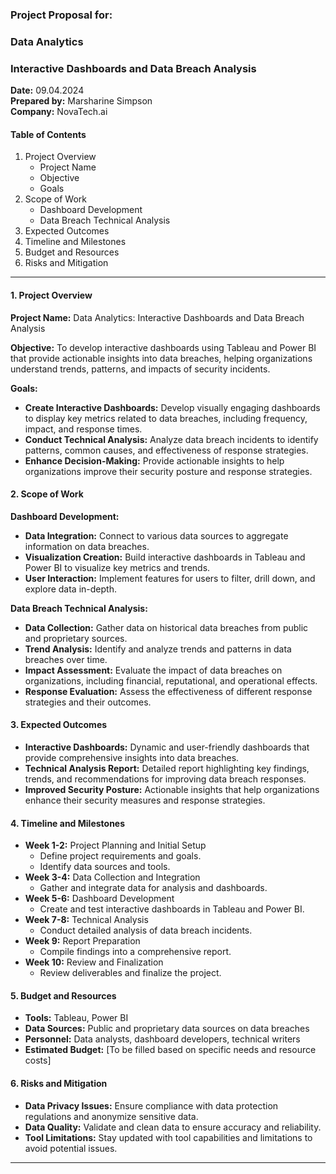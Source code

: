 ### 

### 

### 

### 

### 

### **Project Proposal for:**

### **Data Analytics**

### **Interactive Dashboards and Data Breach Analysis**

**Date:** 09.04.2024  
**Prepared by:** Marsharine Simpson  
**Company:** NovaTech.ai

#### 

#### 

#### 

#### 

#### 

#### 

#### 

#### 

#### 

#### **Table of Contents**

1. Project Overview  
   * Project Name  
   * Objective  
   * Goals  
2. Scope of Work  
   * Dashboard Development  
   * Data Breach Technical Analysis  
3. Expected Outcomes  
4. Timeline and Milestones  
5. Budget and Resources  
6. Risks and Mitigation

---

#### **1\. Project Overview**

**Project Name:** Data Analytics: Interactive Dashboards and Data Breach Analysis

**Objective:** To develop interactive dashboards using Tableau and Power BI that provide actionable insights into data breaches, helping organizations understand trends, patterns, and impacts of security incidents.

**Goals:**

* **Create Interactive Dashboards:** Develop visually engaging dashboards to display key metrics related to data breaches, including frequency, impact, and response times.  
* **Conduct Technical Analysis:** Analyze data breach incidents to identify patterns, common causes, and effectiveness of response strategies.  
* **Enhance Decision-Making:** Provide actionable insights to help organizations improve their security posture and response strategies.

#### **2\. Scope of Work**

**Dashboard Development:**

* **Data Integration:** Connect to various data sources to aggregate information on data breaches.  
* **Visualization Creation:** Build interactive dashboards in Tableau and Power BI to visualize key metrics and trends.  
* **User Interaction:** Implement features for users to filter, drill down, and explore data in-depth.

**Data Breach Technical Analysis:**

* **Data Collection:** Gather data on historical data breaches from public and proprietary sources.  
* **Trend Analysis:** Identify and analyze trends and patterns in data breaches over time.  
* **Impact Assessment:** Evaluate the impact of data breaches on organizations, including financial, reputational, and operational effects.  
* **Response Evaluation:** Assess the effectiveness of different response strategies and their outcomes.

#### **3\. Expected Outcomes**

* **Interactive Dashboards:** Dynamic and user-friendly dashboards that provide comprehensive insights into data breaches.  
* **Technical Analysis Report:** Detailed report highlighting key findings, trends, and recommendations for improving data breach responses.  
* **Improved Security Posture:** Actionable insights that help organizations enhance their security measures and response strategies.

#### **4\. Timeline and Milestones**

* **Week 1-2:** Project Planning and Initial Setup  
  * Define project requirements and goals.  
  * Identify data sources and tools.  
* **Week 3-4:** Data Collection and Integration  
  * Gather and integrate data for analysis and dashboards.  
* **Week 5-6:** Dashboard Development  
  * Create and test interactive dashboards in Tableau and Power BI.  
* **Week 7-8:** Technical Analysis  
  * Conduct detailed analysis of data breach incidents.  
* **Week 9:** Report Preparation  
  * Compile findings into a comprehensive report.  
* **Week 10:** Review and Finalization  
  * Review deliverables and finalize the project.

#### **5\. Budget and Resources**

* **Tools:** Tableau, Power BI  
* **Data Sources:** Public and proprietary data sources on data breaches  
* **Personnel:** Data analysts, dashboard developers, technical writers  
* **Estimated Budget:** \[To be filled based on specific needs and resource costs\]

#### **6\. Risks and Mitigation**

* **Data Privacy Issues:** Ensure compliance with data protection regulations and anonymize sensitive data.  
* **Data Quality:** Validate and clean data to ensure accuracy and reliability.  
* **Tool Limitations:** Stay updated with tool capabilities and limitations to avoid potential issues.

---

